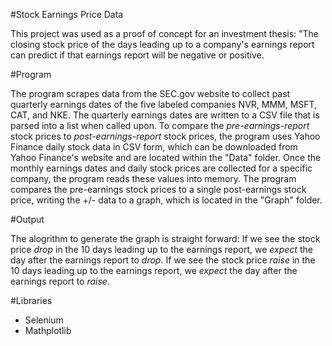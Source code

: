 #Stock Earnings Price Data 

This project was used as a proof of concept for an investment thesis: "The closing stock price of the days leading up to a company's earnings report can predict if that earnings report will be negative or positive. 

#Program 

The program scrapes data from the SEC.gov website to collect past quarterly earnings dates of the five labeled companies NVR, MMM, MSFT, CAT, and NKE.  The quarterly earnings dates are written to a CSV file that is parsed into a list when called upon. To compare the *pre-earnings-report* stock prices to *post-earnings-report* stock prices, the program uses Yahoo Finance daily stock data in CSV form, which can be downloaded from Yahoo Finance's website and are located within the "Data" folder.  Once the monthly earnings dates and daily stock prices are collected for a specific company, the program reads these values into memory. The program compares the pre-earnings stock prices to a single post-earnings stock price, writing the +/- data to a graph, which is located in the "Graph" folder. 

#Output 

The alogrithm to generate the graph is straight forward: If we see the stock price *drop* in the 10 days leading up to the earnings report, we *expect* the day after the earnings report to *drop*. If we see the stock price *raise* in the 10 days leading up to the earnings report, we *expect* the day after the earnings report to *raise*. 

#Libraries 
- Selenium 
- Mathplotlib
